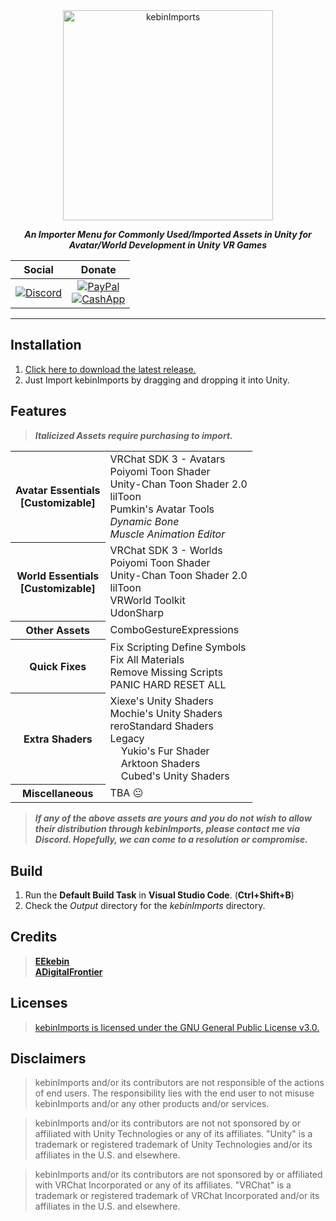 <div align="center">
  <div>
    <a href="https://github.com/EEkebin/kebinImports">
      <img src="https://i.imgur.com/81lHW6N.png" alt="kebinImports" style="width: 35vw"/>
    </a>
  </div>

***An Importer Menu for Commonly Used/Imported Assets in Unity for Avatar/World Development in Unity VR Games***

| Social | Donate |
|:---:|:---:|
| [![Discord](https://img.shields.io/discord/844230948194877470?color=blue&label=kebinImports&logo=Discord&logoColor=white&style=for-the-badge)](https://discord.gg/UP9kDeVJqs)|[![PayPal](https://img.shields.io/static/v1?color=blue&label=PayPal&logo=PayPal&style=for-the-badge&message=kebinImports)](https://paypal.me/kebinImports)<br>[![CashApp](https://img.shields.io/static/v1?color=blue&label=CashApp&logo=CashApp&logoColor=green&style=for-the-badge&message=kebinImports)](https://cash.app/$kebinImports)|
</div>

---

## Installation

1. [Click here to download the latest release.](https://github.com/EEkebin/kebinImports/releases/latest/download/kebinImports.unitypackage)
2. Just Import kebinImports by dragging and dropping it into Unity.

## Features

> ***Italicized Assets require purchasing to import.***

<table>
  <tbody>
    <tr>
      <th>Avatar Essentials<br>[Customizable]</th>
      <td>VRChat SDK 3 - Avatars<br>Poiyomi Toon Shader<br>Unity-Chan Toon Shader 2.0<br>lilToon<br>Pumkin's Avatar Tools<br><i>Dynamic Bone</i><br><i>Muscle Animation Editor</i></td>
    </tr>
    <tr>
      <th>World Essentials<br>[Customizable]</th>
      <td>VRChat SDK 3 - Worlds<br>Poiyomi Toon Shader<br>Unity-Chan Toon Shader 2.0<br>lilToon<br>VRWorld Toolkit<br>UdonSharp</td>
    </tr>
    <tr>
      <th>Other Assets</th>
      <td>ComboGestureExpressions</td>
    </tr>
    <tr>
      <th>Quick Fixes</th>
      <td>Fix Scripting Define Symbols<br>Fix All Materials<br>Remove Missing Scripts<br>PANIC HARD RESET ALL</td>
    </tr>
    <tr>
      <th>Extra Shaders</th>
      <td>Xiexe's Unity Shaders<br>Mochie's Unity Shaders<br>reroStandard Shaders<br>Legacy<br>&nbsp;&nbsp;&nbsp;&nbsp;Yukio's Fur Shader<br>&nbsp;&nbsp;&nbsp;&nbsp;Arktoon Shaders<br>&nbsp;&nbsp;&nbsp;&nbsp;Cubed's Unity Shaders</td>
    </tr>
    <tr>
      <th>Miscellaneous</th>
      <td>TBA 😐</td>
    </tr>
  </tbody>
</table>

> ***If any of the above assets are yours and you do not wish to allow their distribution through kebinImports, please contact me via Discord. Hopefully, we can come to a resolution or compromise.***

## Build

1. Run the **Default Build Task** in **Visual Studio Code**. (**Ctrl+Shift+B**)
2. Check the *Output* directory for the *kebinImports* directory.

## Credits

> **[EEkebin](https://github.com/EEkebin)  
> [ADigitalFrontier](https://github.com/ADigitalFrontier)**

## Licenses

> [kebinImports is licensed under the GNU General Public License v3.0.](https://github.com/EEkebin/kebinImports/blob/main/LICENSE)

## Disclaimers

> kebinImports and/or its contributors are not responsible of the actions of end users. The responsibility lies with the end user to not misuse kebinImports and/or any other products and/or services.

> kebinImports and/or its contributors are not not sponsored by or affiliated with Unity Technologies or any of its affiliates. "Unity" is a trademark or registered trademark of Unity Technologies and/or its affiliates in the U.S. and elsewhere.

> kebinImports and/or its contributors are not sponsored by or affiliated with VRChat Incorporated or any of its affiliates. "VRChat" is a trademark or registered trademark of VRChat Incorporated and/or its affiliates in the U.S. and elsewhere.
